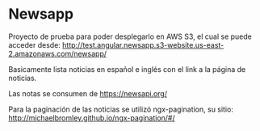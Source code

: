 # Newsapp

Proyecto de prueba para poder desplegarlo en AWS S3, el cual se puede acceder desde: http://test.angular.newsapp.s3-website.us-east-2.amazonaws.com/newsapp/

Basicamente lista noticias en español e inglés con el link a la página de noticias.

Las notas se consumen de https://newsapi.org/
 
Para la paginación de las noticias se utilizó ngx-pagination, su sitio: http://michaelbromley.github.io/ngx-pagination/#/

